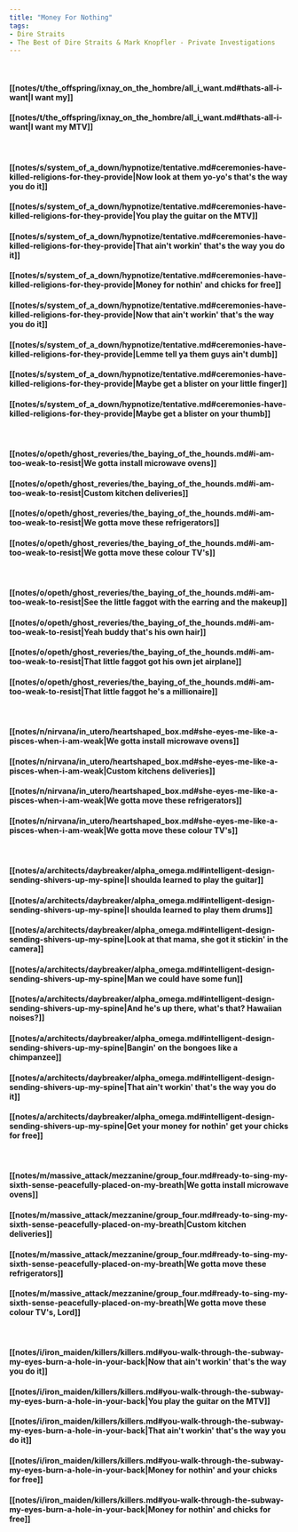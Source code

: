 ```yaml
---
title: "Money For Nothing"
tags:
- Dire Straits
- The Best of Dire Straits & Mark Knopfler - Private Investigations
---
```

&nbsp;
#### [[notes/t/the_offspring/ixnay_on_the_hombre/all_i_want.md#thats-all-i-want|I want my]]
#### [[notes/t/the_offspring/ixnay_on_the_hombre/all_i_want.md#thats-all-i-want|I want my MTV]]
&nbsp;
#### [[notes/s/system_of_a_down/hypnotize/tentative.md#ceremonies-have-killed-religions-for-they-provide|Now look at them yo-yo's that's the way you do it]]
#### [[notes/s/system_of_a_down/hypnotize/tentative.md#ceremonies-have-killed-religions-for-they-provide|You play the guitar on the MTV]]
#### [[notes/s/system_of_a_down/hypnotize/tentative.md#ceremonies-have-killed-religions-for-they-provide|That ain't workin' that's the way you do it]]
#### [[notes/s/system_of_a_down/hypnotize/tentative.md#ceremonies-have-killed-religions-for-they-provide|Money for nothin' and chicks for free]]
#### [[notes/s/system_of_a_down/hypnotize/tentative.md#ceremonies-have-killed-religions-for-they-provide|Now that ain't workin' that's the way you do it]]
#### [[notes/s/system_of_a_down/hypnotize/tentative.md#ceremonies-have-killed-religions-for-they-provide|Lemme tell ya them guys ain't dumb]]
#### [[notes/s/system_of_a_down/hypnotize/tentative.md#ceremonies-have-killed-religions-for-they-provide|Maybe get a blister on your little finger]]
#### [[notes/s/system_of_a_down/hypnotize/tentative.md#ceremonies-have-killed-religions-for-they-provide|Maybe get a blister on your thumb]]
&nbsp;
#### [[notes/o/opeth/ghost_reveries/the_baying_of_the_hounds.md#i-am-too-weak-to-resist|We gotta install microwave ovens]]
#### [[notes/o/opeth/ghost_reveries/the_baying_of_the_hounds.md#i-am-too-weak-to-resist|Custom kitchen deliveries]]
#### [[notes/o/opeth/ghost_reveries/the_baying_of_the_hounds.md#i-am-too-weak-to-resist|We gotta move these refrigerators]]
#### [[notes/o/opeth/ghost_reveries/the_baying_of_the_hounds.md#i-am-too-weak-to-resist|We gotta move these colour TV's]]
&nbsp;
#### [[notes/o/opeth/ghost_reveries/the_baying_of_the_hounds.md#i-am-too-weak-to-resist|See the little faggot with the earring and the makeup]]
#### [[notes/o/opeth/ghost_reveries/the_baying_of_the_hounds.md#i-am-too-weak-to-resist|Yeah buddy that's his own hair]]
#### [[notes/o/opeth/ghost_reveries/the_baying_of_the_hounds.md#i-am-too-weak-to-resist|That little faggot got his own jet airplane]]
#### [[notes/o/opeth/ghost_reveries/the_baying_of_the_hounds.md#i-am-too-weak-to-resist|That little faggot he's a millionaire]]
&nbsp;
#### [[notes/n/nirvana/in_utero/heartshaped_box.md#she-eyes-me-like-a-pisces-when-i-am-weak|We gotta install microwave ovens]]
#### [[notes/n/nirvana/in_utero/heartshaped_box.md#she-eyes-me-like-a-pisces-when-i-am-weak|Custom kitchens deliveries]]
#### [[notes/n/nirvana/in_utero/heartshaped_box.md#she-eyes-me-like-a-pisces-when-i-am-weak|We gotta move these refrigerators]]
#### [[notes/n/nirvana/in_utero/heartshaped_box.md#she-eyes-me-like-a-pisces-when-i-am-weak|We gotta move these colour TV's]]
&nbsp;
#### [[notes/a/architects/daybreaker/alpha_omega.md#intelligent-design-sending-shivers-up-my-spine|I shoulda learned to play the guitar]]
#### [[notes/a/architects/daybreaker/alpha_omega.md#intelligent-design-sending-shivers-up-my-spine|I shoulda learned to play them drums]]
#### [[notes/a/architects/daybreaker/alpha_omega.md#intelligent-design-sending-shivers-up-my-spine|Look at that mama, she got it stickin' in the camera]]
#### [[notes/a/architects/daybreaker/alpha_omega.md#intelligent-design-sending-shivers-up-my-spine|Man we could have some fun]]
#### [[notes/a/architects/daybreaker/alpha_omega.md#intelligent-design-sending-shivers-up-my-spine|And he's up there, what's that? Hawaiian noises?]]
#### [[notes/a/architects/daybreaker/alpha_omega.md#intelligent-design-sending-shivers-up-my-spine|Bangin' on the bongoes like a chimpanzee]]
#### [[notes/a/architects/daybreaker/alpha_omega.md#intelligent-design-sending-shivers-up-my-spine|That ain't workin' that's the way you do it]]
#### [[notes/a/architects/daybreaker/alpha_omega.md#intelligent-design-sending-shivers-up-my-spine|Get your money for nothin' get your chicks for free]]
&nbsp;
#### [[notes/m/massive_attack/mezzanine/group_four.md#ready-to-sing-my-sixth-sense-peacefully-placed-on-my-breath|We gotta install microwave ovens]]
#### [[notes/m/massive_attack/mezzanine/group_four.md#ready-to-sing-my-sixth-sense-peacefully-placed-on-my-breath|Custom kitchen deliveries]]
#### [[notes/m/massive_attack/mezzanine/group_four.md#ready-to-sing-my-sixth-sense-peacefully-placed-on-my-breath|We gotta move these refrigerators]]
#### [[notes/m/massive_attack/mezzanine/group_four.md#ready-to-sing-my-sixth-sense-peacefully-placed-on-my-breath|We gotta move these colour TV's, Lord]]
&nbsp;
#### [[notes/i/iron_maiden/killers/killers.md#you-walk-through-the-subway-my-eyes-burn-a-hole-in-your-back|Now that ain't workin' that's the way you do it]]
#### [[notes/i/iron_maiden/killers/killers.md#you-walk-through-the-subway-my-eyes-burn-a-hole-in-your-back|You play the guitar on the MTV]]
#### [[notes/i/iron_maiden/killers/killers.md#you-walk-through-the-subway-my-eyes-burn-a-hole-in-your-back|That ain't workin' that's the way you do it]]
#### [[notes/i/iron_maiden/killers/killers.md#you-walk-through-the-subway-my-eyes-burn-a-hole-in-your-back|Money for nothin' and your chicks for free]]
#### [[notes/i/iron_maiden/killers/killers.md#you-walk-through-the-subway-my-eyes-burn-a-hole-in-your-back|Money for nothin' and chicks for free]]

